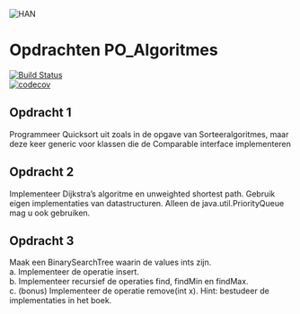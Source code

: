 ![HAN](https://upload.wikimedia.org/wikipedia/commons/e/eb/HAN-merkteken-descriptor.png)

# Opdrachten PO_Algoritmes

[![Build Status](https://travis-ci.com/nickhartjes/ASD-ADPP.svg?token=o31qJmVgceouJCVa8sSz&branch=master)](https://travis-ci.com/nickhartjes/ASD-ADPP)   
[![codecov](https://codecov.io/gh/nickhartjes/ASD-ADPP/branch/master/graph/badge.svg?token=K06sZUhOmk)](https://codecov.io/gh/nickhartjes/ASD-ADPP)

## Opdracht 1      
Programmeer Quicksort uit zoals in de opgave van Sorteeralgoritmes, maar deze keer generic voor klassen die de Comparable<T> interface implementeren

## Opdracht 2   
Implementeer Dijkstra’s algoritme en unweighted shortest path. Gebruik eigen implementaties van datastructuren. Alleen de java.util.PriorityQueue mag u ook gebruiken.

## Opdracht 3   
Maak een BinarySearchTree waarin de values ints zijn.  
a.	Implementeer de operatie insert.   
b.	Implementeer recursief de operaties find, findMin en findMax.   
c.  (bonus) Implementeer de operatie remove(int x). Hint: bestudeer de implementaties in het boek.

